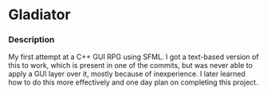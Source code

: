 <h1>Gladiator</h1>
<h3>Description</h3>
<p>My first attempt at a C++ GUI RPG using SFML. I got a text-based version of this to work, which is present in one of the commits, but 
was never able to apply a GUI layer over it, mostly because of inexperience. I later learned how to do this more effectively
and one day plan on completing this project.</p>
